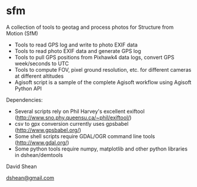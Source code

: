 sfm
===
A collection of tools to geotag and process photos for Structure from Motion (SfM)

* Tools to read GPS log and write to photo EXIF data
* Tools to read photo EXIF data and generate GPS log
* Tools to pull GPS positions from Pixhawk4 data logs, convert GPS week/seconds to UTC
* Tools to compute FOV, pixel ground resolution, etc. for different cameras at different altitudes
* Agisoft script is a sample of the complete Agisoft workflow using Agisoft Python API

Dependencies:
* Several scripts rely on Phil Harvey's excellent exiftool (http://www.sno.phy.queensu.ca/~phil/exiftool/)
* csv to gpx conversion currently uses gpsbabel (http://www.gpsbabel.org/)
* Some shell scripts require GDAL/OGR command line tools (http://www.gdal.org/)
* Some python tools require numpy, matplotlib and other python libraries in dshean/demtools

David Shean

dshean@gmail.com
